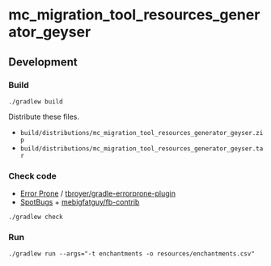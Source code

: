 # mc_migration_tool_resources_generator_geyser

## Development

### Build

```shell
./gradlew build
```

Distribute these files.

- `build/distributions/mc_migration_tool_resources_generator_geyser.zip`
- `build/distributions/mc_migration_tool_resources_generator_geyser.tar`

### Check code

- [Error Prone](https://github.com/google/error-prone) / [tbroyer/gradle-errorprone-plugin](https://github.com/tbroyer/gradle-errorprone-plugin)
- [SpotBugs](https://github.com/spotbugs/spotbugs) + [mebigfatguy/fb-contrib](https://github.com/mebigfatguy/fb-contrib)

```shell
./gradlew check
```

### Run

```shell
./gradlew run --args="-t enchantments -o resources/enchantments.csv"
```
